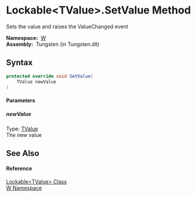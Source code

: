 Lockable&lt;TValue>.SetValue Method
===================================
   Sets the value and raises the ValueChanged event

  **Namespace:**  [W][1]  
  **Assembly:**  Tungsten (in Tungsten.dll)

Syntax
------

```csharp
protected override void SetValue(
	TValue newValue
)
```

#### Parameters

##### *newValue*
Type: [TValue][2]  
The new value


See Also
--------

#### Reference
[Lockable&lt;TValue> Class][2]  
[W Namespace][1]  

[1]: ../README.md
[2]: README.md